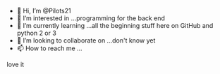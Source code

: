 - 👋 Hi, I’m @Pilots21
- 👀 I’m interested in ...programming for the back end 
- 🌱 I’m currently learning ...all the beginning stuff here on GitHub and python 2 or 3
- 💞️ I’m looking to collaborate on ...don't know yet 
- 📫 How to reach me ...

<!---
Pilots21/Pilots21 is a ✨ special ✨ repository because its `README.md` (this file) appears on your GitHub profile.
You can click the Preview link to take a look at your changes.
---> love it
